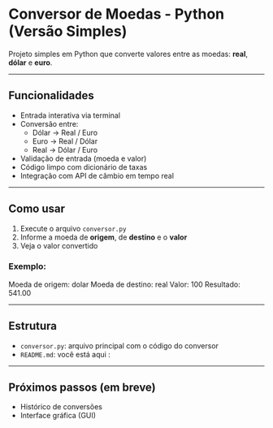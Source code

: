 # Conversor de Moedas - Python (Versão Simples)

Projeto simples em Python que converte valores entre as moedas: **real**, **dólar** e **euro**.

---

## Funcionalidades

- Entrada interativa via terminal
- Conversão entre:
  - Dólar → Real / Euro
  - Euro → Real / Dólar
  - Real → Dólar / Euro
- Validação de entrada (moeda e valor)
- Código limpo com dicionário de taxas
- Integração com API de câmbio em tempo real

---

##  Como usar

1. Execute o arquivo `conversor.py`
2. Informe a moeda de **origem**, de **destino** e o **valor**
3. Veja o valor convertido

### Exemplo:

Moeda de origem: dolar
Moeda de destino: real
Valor: 100
Resultado: 541.00


---

##  Estrutura

- `conversor.py`: arquivo principal com o código do conversor
- `README.md`: você está aqui :

---

##  Próximos passos (em breve)

- Histórico de conversões
- Interface gráfica (GUI)
